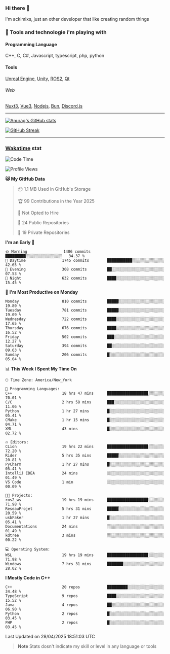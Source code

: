 ### Hi there 👋

I'm ackimixs, just an other developer that like creating random things

### 🧰 Tools and technologie i'm playing with

#### Programming Language
C++, C, C#, Javascript, typescript, php, python

#### Tools
[Unreal Engine](https://www.unrealengine.com), [Unity](https://unity.com/), [ROS2](https://ros.org/), [Qt](https://www.qt.io/)

###### Web
[Nuxt3](https://nuxt.com/), [Vue3](https://vuejs.org/), [Nodejs](https://nodejs.org), [Bun](https://bun.sh/), [Discord.js](https://discord.js.org/)

---

[![Anurag's GitHub stats](https://github-readme-stats.vercel.app/api?username=ackimixs&show_icons=true&theme=github_dark&count_private=true)](https://github.com/anuraghazra/github-readme-stats)

[![GitHub Streak](https://github-readme-streak-stats.herokuapp.com?user=Ackimixs&theme=github-dark-blue&date_format=j%20M%5B%20Y%5D&mode=weekly)](https://git.io/streak-stats)

---
 
 ### [Wakatime](https://wakatime.com/) stat

<!--START_SECTION:waka-->
![Code Time](http://img.shields.io/badge/Code%20Time-1%2C597%20hrs%2049%20mins-blue)

![Profile Views](http://img.shields.io/badge/Profile%20Views-0-blue)

**🐱 My GitHub Data** 

> 📦 1.1 MB Used in GitHub's Storage 
 > 
> 🏆 99 Contributions in the Year 2025
 > 
> 🚫 Not Opted to Hire
 > 
> 📜 24 Public Repositories 
 > 
> 🔑 19 Private Repositories 
 > 
**I'm an Early 🐤** 

```text
🌞 Morning                1406 commits        █████████░░░░░░░░░░░░░░░░   34.37 % 
🌆 Daytime                1745 commits        ███████████░░░░░░░░░░░░░░   42.65 % 
🌃 Evening                308 commits         ██░░░░░░░░░░░░░░░░░░░░░░░   07.53 % 
🌙 Night                  632 commits         ████░░░░░░░░░░░░░░░░░░░░░   15.45 % 
```
📅 **I'm Most Productive on Monday** 

```text
Monday                   810 commits         █████░░░░░░░░░░░░░░░░░░░░   19.80 % 
Tuesday                  781 commits         █████░░░░░░░░░░░░░░░░░░░░   19.09 % 
Wednesday                722 commits         ████░░░░░░░░░░░░░░░░░░░░░   17.65 % 
Thursday                 676 commits         ████░░░░░░░░░░░░░░░░░░░░░   16.52 % 
Friday                   502 commits         ███░░░░░░░░░░░░░░░░░░░░░░   12.27 % 
Saturday                 394 commits         ██░░░░░░░░░░░░░░░░░░░░░░░   09.63 % 
Sunday                   206 commits         █░░░░░░░░░░░░░░░░░░░░░░░░   05.04 % 
```


📊 **This Week I Spent My Time On** 

```text
🕑︎ Time Zone: America/New_York

💬 Programming Languages: 
C++                      18 hrs 47 mins      ██████████████████░░░░░░░   70.01 % 
C/C                      2 hrs 58 mins       ███░░░░░░░░░░░░░░░░░░░░░░   11.06 % 
Python                   1 hr 27 mins        █░░░░░░░░░░░░░░░░░░░░░░░░   05.41 % 
CMake                    1 hr 15 mins        █░░░░░░░░░░░░░░░░░░░░░░░░   04.71 % 
XML                      43 mins             █░░░░░░░░░░░░░░░░░░░░░░░░   02.72 % 

🔥 Editors: 
CLion                    19 hrs 22 mins      ██████████████████░░░░░░░   72.20 % 
Rider                    5 hrs 35 mins       █████░░░░░░░░░░░░░░░░░░░░   20.81 % 
PyCharm                  1 hr 27 mins        █░░░░░░░░░░░░░░░░░░░░░░░░   05.41 % 
IntelliJ IDEA            24 mins             ░░░░░░░░░░░░░░░░░░░░░░░░░   01.49 % 
VS Code                  1 min               ░░░░░░░░░░░░░░░░░░░░░░░░░   00.09 % 

🐱‍💻 Projects: 
ros2_ws                  19 hrs 19 mins      ██████████████████░░░░░░░   71.98 % 
ReseauProjet             5 hrs 31 mins       █████░░░░░░░░░░░░░░░░░░░░   20.59 % 
usbFaker                 1 hr 27 mins        █░░░░░░░░░░░░░░░░░░░░░░░░   05.41 % 
Documentations           24 mins             ░░░░░░░░░░░░░░░░░░░░░░░░░   01.49 % 
kdtree                   3 mins              ░░░░░░░░░░░░░░░░░░░░░░░░░   00.22 % 

💻 Operating System: 
WSL                      19 hrs 19 mins      ██████████████████░░░░░░░   71.98 % 
Windows                  7 hrs 31 mins       ███████░░░░░░░░░░░░░░░░░░   28.02 % 
```

**I Mostly Code in C++** 

```text
C++                      20 repos            █████████░░░░░░░░░░░░░░░░   34.48 % 
TypeScript               9 repos             ████░░░░░░░░░░░░░░░░░░░░░   15.52 % 
Java                     4 repos             ██░░░░░░░░░░░░░░░░░░░░░░░   06.90 % 
Python                   2 repos             █░░░░░░░░░░░░░░░░░░░░░░░░   03.45 % 
PHP                      2 repos             █░░░░░░░░░░░░░░░░░░░░░░░░   03.45 % 
```




 Last Updated on 28/04/2025 18:51:03 UTC
<!--END_SECTION:waka-->

> **Note**
> Stats dosn't indicate my skill or level in any language or tools
